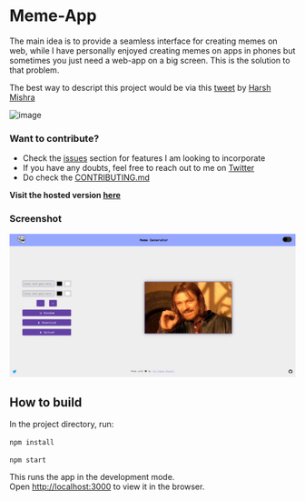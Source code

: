 # Meme-App

The main idea is to provide a seamless interface for creating memes on web, while I have personally enjoyed creating memes on apps in phones but sometimes you just need a web-app on a big screen. This is the solution to that problem.  

The best way to descript this project would be via this [tweet](https://twitter.com/harsh_casper/status/1392132575884283909)  by [Harsh Mishra](https://twitter.com/harsh_casper) 

![image](https://user-images.githubusercontent.com/33520257/118286744-697ecb00-b4f0-11eb-828e-cffea24bfddb.png)  

### Want to contribute?

- Check the [issues](https://github.com/jai-dewani/Meme-App/issues) section for features I am looking to incorporate
- If you have any doubts, feel free to reach out to me on [Twitter](https://twitter.com/jai_dewani)
- Do check the [CONTRIBUTING.md](https://github.com/jai-dewani/Meme-App/blob/master/CONTRIBUTING.md)

**Visit the hosted version [here](https://jai-dewani.github.io/Meme-App/)**

### Screenshot 
![Screenshot of web app](./images/screenshot.jpeg)


## How to build 

In the project directory, run:  

`npm install`

`npm start`

This runs the app in the development mode.  
Open [http://localhost:3000](http://localhost:3000) to view it in the browser.

